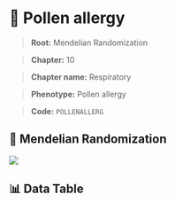 # 🧪 Pollen allergy

> **Root:** Mendelian Randomization

> **Chapter:** 10  

> **Chapter name:** Respiratory

> **Phenotype:** Pollen allergy  

> **Code:** `POLLENALLERG`

## 🧬 Mendelian Randomization  

<img src="/MR/Figures/Forward/POLLENALLERG.png"/>

## 📊 Data Table

<CsvTableMRF src="/MR/Data/Forward/POLLENALLERG.csv"/>

